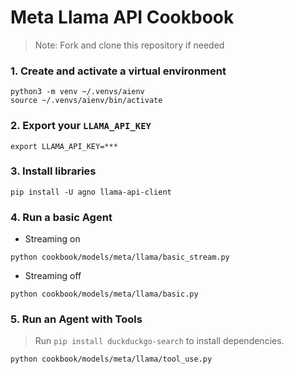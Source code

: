 # Meta Llama API Cookbook

> Note: Fork and clone this repository if needed

### 1. Create and activate a virtual environment

```shell
python3 -m venv ~/.venvs/aienv
source ~/.venvs/aienv/bin/activate
```

### 2. Export your `LLAMA_API_KEY`

```shell
export LLAMA_API_KEY=***
```

### 3. Install libraries

```shell
pip install -U agno llama-api-client
```

### 4. Run a basic Agent

- Streaming on

```shell
python cookbook/models/meta/llama/basic_stream.py
```

- Streaming off

```shell
python cookbook/models/meta/llama/basic.py
```

### 5. Run an Agent with Tools

> Run `pip install duckduckgo-search` to install dependencies.

```shell
python cookbook/models/meta/llama/tool_use.py
```
